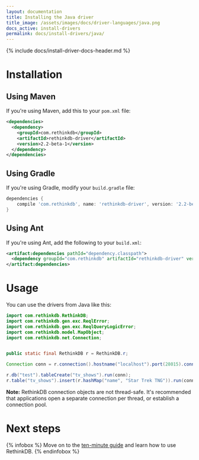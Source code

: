 ```yaml
---
layout: documentation
title: Installing the Java driver
title_image: /assets/images/docs/driver-languages/java.png
docs_active: install-drivers
permalink: docs/install-drivers/java/
---
```

{% include docs/install-driver-docs-header.md %}

# Installation #

## Using Maven ##

If you're using Maven, add this to your `pom.xml` file:

```xml
<dependencies>
  <dependency>
    <groupId>com.rethinkdb</groupId>
    <artifactId>rethinkdb-driver</artifactId>
    <version>2.2-beta-1</version>
  </dependency>
</dependencies>
```

## Using Gradle ##

If you're using Gradle, modify your `build.gradle` file:

```groovy
dependencies {
    compile 'com.rethinkdb', name: 'rethinkdb-driver', version: '2.2-beta-1'
}
```

## Using Ant ##

If you're using Ant, add the following to your `build.xml`:

```xml
<artifact:dependencies pathId="dependency.classpath">
  <dependency groupId="com.rethinkdb" artifactId="rethinkdb-driver" version="2.2-beta-1" />
</artifact:dependencies>
```

# Usage #

You can use the drivers from Java like this:

```java
import com.rethinkdb.RethinkDB;
import com.rethinkdb.gen.exc.ReqlError;
import com.rethinkdb.gen.exc.ReqlQueryLogicError;
import com.rethinkdb.model.MapObject;
import com.rethinkdb.net.Connection;


public static final RethinkDB r = RethinkDB.r;

Connection conn = r.connection().hostname("localhost").port(28015).connect();

r.db("test").tableCreate("tv_shows").run(conn);
r.table("tv_shows").insert(r.hashMap("name", "Star Trek TNG")).run(conn);
```

__Note:__ RethinkDB connection objects are not thread-safe. It's recommended that applications open a separate connection per thread, or establish a connection pool.

# Next steps #

{% infobox %}
Move on to the [ten-minute guide](/docs/guide/java/) and learn how to use RethinkDB.
{% endinfobox %}
